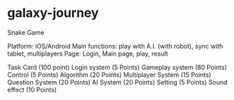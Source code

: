 # galaxy-journey

Snake Game


Platform: iOS/Android
Main functions: play with A.I. (with robot), sync with tablet, multiplayers 
Page: Login, Main page, play, result  

Task Card (100 point) 
Login system (5 Points)
Gameplay system (80 Points)
  Control (5 Points)
  Algorithm (20 Points)
  Multiplayer System (15 Points)
  Question System (20 Points)
  AI System (20 Points)
Setting (5 Points)
Sound effect (10 Points)
